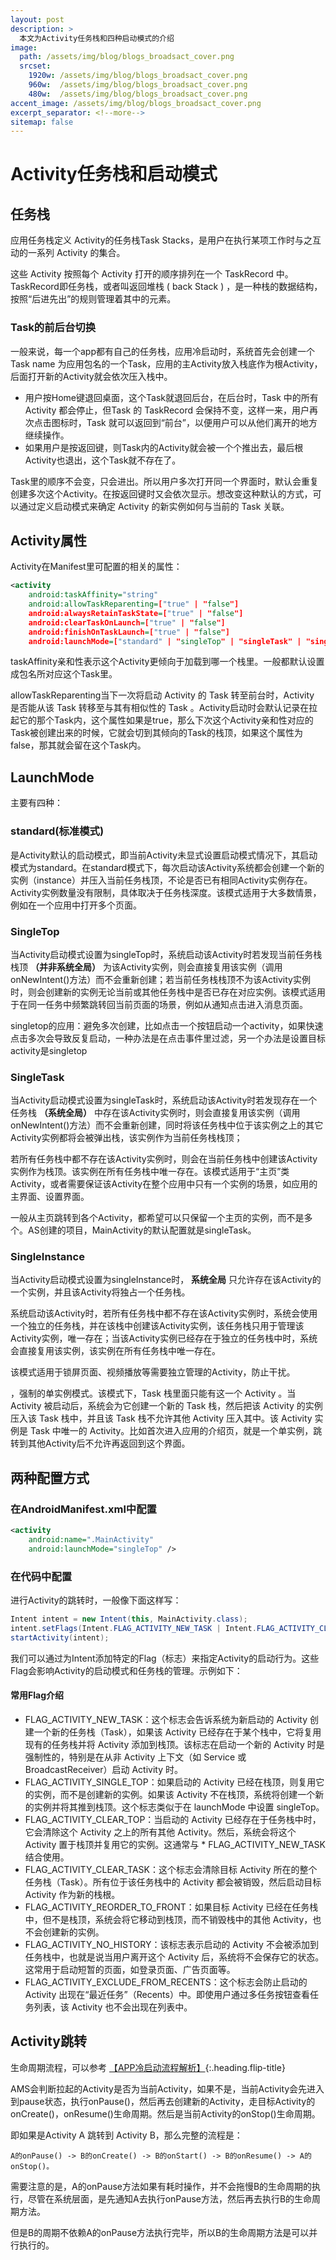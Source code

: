 ```yaml
---
layout: post
description: > 
  本文为Activity任务栈和四种启动模式的介绍
image: 
  path: /assets/img/blog/blogs_broadsact_cover.png
  srcset: 
    1920w: /assets/img/blog/blogs_broadsact_cover.png
    960w:  /assets/img/blog/blogs_broadsact_cover.png
    480w:  /assets/img/blog/blogs_broadsact_cover.png
accent_image: /assets/img/blog/blogs_broadsact_cover.png
excerpt_separator: <!--more-->
sitemap: false
---
```

# Activity任务栈和启动模式
## 任务栈
应用任务栈定义
Activity的任务栈Task Stacks，是用户在执行某项工作时与之互动的一系列 Activity 的集合。

这些 Activity 按照每个 Activity 打开的顺序排列在一个 TaskRecord 中。TaskRecord即任务栈，或者叫返回堆栈 ( back Stack ) ，是一种栈的数据结构，按照“后进先出”的规则管理着其中的元素。

### Task的前后台切换
一般来说，每一个app都有自己的任务栈，应用冷启动时，系统首先会创建一个Task name 为应用包名的一个Task，应用的主Activity放入栈底作为根Activity，后面打开新的Activity就会依次压入栈中。

* 用户按Home键退回桌面，这个Task就退回后台，在后台时，Task 中的所有 Activity 都会停止，但Task 的 TaskRecord 会保持不变，这样一来，用户再次点击图标时，Task 就可以返回到“前台”，以便用户可以从他们离开的地方继续操作。
* 如果用户是按返回键，则Task内的Activity就会被一个个推出去，最后根Activity也退出，这个Task就不存在了。

Task里的顺序不会变，只会进出。所以用户多次打开同一个界面时，默认会重复创建多次这个Activity。在按返回键时又会依次显示。想改变这种默认的方式，可以通过定义启动模式来确定 Activity 的新实例如何与当前的 Task 关联。

## Activity属性 
Activity在Manifest里可配置的相关的属性：

```xml
<activity
    android:taskAffinity="string"
    android:allowTaskReparenting=["true" | "false"]
    android:alwaysRetainTaskState=["true" | "false"]
    android:clearTaskOnLaunch=["true" | "false"]
    android:finishOnTaskLaunch=["true" | "false"]
    android:launchMode=["standard" | "singleTop" | "singleTask" | "singleInstance"]/>
```

taskAffinity亲和性表示这个Activity更倾向于加载到哪一个栈里。一般都默认设置成包名所对应这个Task里。

allowTaskReparenting当下一次将启动 Activity 的 Task 转至前台时，Activity 是否能从该 Task 转移至与其有相似性的 Task 。Activity启动时会默认记录在拉起它的那个Task内，这个属性如果是true，那么下次这个Activity亲和性对应的Task被创建出来的时候，它就会切到其倾向的Task的栈顶，如果这个属性为false，那其就会留在这个Task内。

## LaunchMode
主要有四种：
### standard(标准模式)
是Activity默认的启动模式，即当前Activity未显式设置启动模式情况下，其启动模式为standard。在standard模式下，每次启动该Activity系统都会创建一个新的实例（instance）并压入当前任务栈顶，不论是否已有相同Activity实例存在。Activity实例数量没有限制，具体取决于任务栈深度。该模式适用于大多数情景，例如在一个应用中打开多个页面。

### SingleTop
当Activity启动模式设置为singleTop时，系统启动该Activity时若发现当前任务栈栈顶 **（并非系统全局）** 为该Activity实例，则会直接复用该实例（调用onNewIntent()方法）而不会重新创建；若当前任务栈栈顶不为该Activity实例时，则会创建新的实例无论当前或其他任务栈中是否已存在对应实例。该模式适用于在同一任务中频繁跳转回当前页面的场景，例如从通知点击进入消息页面。

singletop的应用：避免多次创建，比如点击一个按钮启动一个activity，如果快速点击多次会导致反复启动，一种办法是在点击事件里过滤，另一个办法是设置目标activity是singletop

### SingleTask
当Activity启动模式设置为singleTask时，系统启动该Activity时若发现存在一个任务栈 **（系统全局）** 中存在该Activity实例时，则会直接复用该实例（调用onNewIntent()方法）而不会重新创建，同时将该任务栈中位于该实例之上的其它Activity实例都将会被弹出栈，该实例作为当前任务栈栈顶；

若所有任务栈中都不存在该Activity实例时，则会在当前任务栈中创建该Activity实例作为栈顶。该实例在所有任务栈中唯一存在。该模式适用于“主页”类Activity，或者需要保证该Activity在整个应用中只有一个实例的场景，如应用的主界面、设置界面。

一般从主页跳转到各个Activity，都希望可以只保留一个主页的实例，而不是多个。AS创建的项目，MainActivity的默认配置就是singleTask。

### SingleInstance
 当Activity启动模式设置为singleInstance时， **系统全局** 只允许存在该Activity的一个实例，并且该Activity将独占一个任务栈。
 
 系统启动该Activity时，若所有任务栈中都不存在该Activity实例时，系统会使用一个独立的任务栈，并在该栈中创建该Activity实例，该任务栈只用于管理该Activity实例，唯一存在；当该Activity实例已经存在于独立的任务栈中时，系统会直接复用该实例，该实例在所有任务栈中唯一存在。
 
 该模式适用于锁屏页面、视频播放等需要独立管理的Activity，防止干扰。

，强制的单实例模式。该模式下，Task 栈里面只能有这一个 Activity 。当 Activity 被启动后，系统会为它创建一个新的 Task 栈，然后把该 Activity 的实例压入该 Task 栈中，并且该 Task 栈不允许其他 Activity 压入其中。该 Activity 实例是 Task 中唯一的 Activity。比如首次进入应用的介绍页，就是一个单实例，跳转到其他Activity后不允许再返回到这个界面。

## 两种配置方式

### 在AndroidManifest.xml中配置
```xml
<activity
    android:name=".MainActivity"
    android:launchMode="singleTop" />
```

### 在代码中配置
进行Activity的跳转时，一般像下面这样写：

```java
Intent intent = new Intent(this, MainActivity.class);
intent.setFlags(Intent.FLAG_ACTIVITY_NEW_TASK | Intent.FLAG_ACTIVITY_CLEAR_TASK);
startActivity(intent);
```

我们可以通过为Intent添加特定的Flag（标志）来指定Activity的启动行为。这些Flag会影响Activity的启动模式和任务栈的管理。示例如下：

#### 常用Flag介绍
* FLAG_ACTIVITY_NEW_TASK：这个标志会告诉系统为新启动的 Activity 创建一个新的任务栈（Task），如果该 Activity 已经存在于某个栈中，它将复用现有的任务栈并将 Activity 添加到栈顶。该标志在启动一个新的 Activity 时是强制性的，特别是在从非 Activity 上下文（如 Service 或 BroadcastReceiver）启动 Activity 时。
* FLAG_ACTIVITY_SINGLE_TOP：如果启动的 Activity 已经在栈顶，则复用它的实例，而不是创建新的实例。如果该 Activity 不在栈顶，系统将创建一个新的实例并将其推到栈顶。这个标志类似于在 launchMode 中设置 singleTop。
* FLAG_ACTIVITY_CLEAR_TOP：当启动的 Activity 已经存在于任务栈中时，它会清除这个 Activity 之上的所有其他 Activity。然后，系统会将这个 Activity 置于栈顶并复用它的实例。这通常与 * FLAG_ACTIVITY_NEW_TASK 结合使用。
* FLAG_ACTIVITY_CLEAR_TASK：这个标志会清除目标 Activity 所在的整个任务栈（Task）。所有位于该任务栈中的 Activity 都会被销毁，然后启动目标 Activity 作为新的栈根。
* FLAG_ACTIVITY_REORDER_TO_FRONT：如果目标 Activity 已经在任务栈中，但不是栈顶，系统会将它移动到栈顶，而不销毁栈中的其他 Activity，也不会创建新的实例。
* FLAG_ACTIVITY_NO_HISTORY：该标志表示启动的 Activity 不会被添加到任务栈中，也就是说当用户离开这个 Activity 后，系统将不会保存它的状态。这常用于启动短暂的页面，如登录页面、广告页面等。
* FLAG_ACTIVITY_EXCLUDE_FROM_RECENTS：这个标志会防止启动的 Activity 出现在“最近任务”（Recents）中。即使用户通过多任务按钮查看任务列表，该 Activity 也不会出现在列表中。

## Activity跳转
生命周期流程，可以参考 [【APP冷启动流程解析】](./2024-9-21-APP冷启动流程解析.md){:.heading.flip-title} 

AMS会判断拉起的Activity是否为当前Activity，如果不是，当前Activity会先进入到pause状态，执行onPause()，然后再去创建新的Activity，走目标Activity的onCreate()，onResume()生命周期。然后是当前Activity的onStop()生命周期。

即如果是Activity A 跳转到 Activity B，那么完整的流程是：

```
A的onPause() -> B的onCreate() -> B的onStart() -> B的onResume() -> A的onStop()。
```

需要注意的是，A的onPause方法如果有耗时操作，并不会拖慢B的生命周期的执行，尽管在系统层面，是先通知A去执行onPause方法，然后再去执行B的生命周期方法。

但是B的周期不依赖A的onPause方法执行完毕，所以B的生命周期方法是可以并行执行的。
